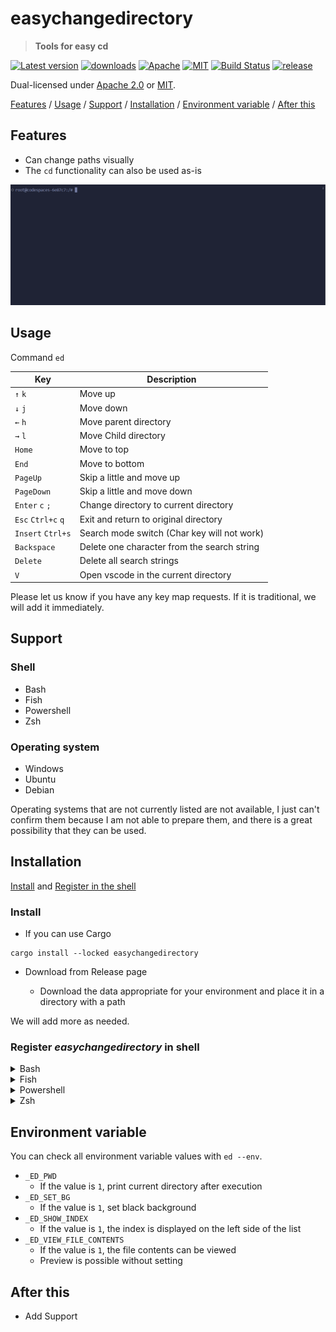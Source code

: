 # easychangedirectory

> **Tools for easy cd**

[![Latest version](https://img.shields.io/crates/v/easychangedirectory)](https://crates.io/crates/easychangedirectory)
[![downloads](https://img.shields.io/crates/d/easychangedirectory?label=downloads&style=flat-square)](https://crates.io/crates/easychangedirectory)
[![Apache](https://img.shields.io/badge/license-Apache%202.0-blue?style=flat-square)](LICENSE-APACHE)
[![MIT](https://img.shields.io/badge/license-MIT-blue?style=flat-square)](LICENSE-MIT)
[![Build Status](https://github.com/shsyss/easychangedirectory/actions/workflows/rust.yml/badge.svg)](https://github.com/shsyss/easychangedirectory/actions/workflows/rust.yml)
[![release](https://github.com/shsyss/easychangedirectory/actions/workflows/release.yml/badge.svg)](https://github.com/shsyss/easychangedirectory/actions/workflows/release.yml)

Dual-licensed under [Apache 2.0](LICENSE-APACHE) or [MIT](LICENSE-MIT).

[Features](#features) / [Usage](#usage) / [Support](#support) / [Installation](#installation) / [Environment variable](#environment-variable) / [After this](#after-this)

## Features

- Can change paths visually
- The `cd` functionality can also be used as-is

![demo](./assets/demo.gif)

## Usage

Command `ed`

| Key                | Description                                 |
| ------------------ | ------------------------------------------- |
| `↑` `k`            | Move up                                     |
| `↓` `j`            | Move down                                   |
| `←` `h`            | Move parent directory                       |
| `→` `l`            | Move Child directory                        |
| `Home`             | Move to top                                 |
| `End`              | Move to bottom                              |
| `PageUp`           | Skip a little and move up                   |
| `PageDown`         | Skip a little and move down                 |
| `Enter` `c` `;`    | Change directory to current directory       |
| `Esc` `Ctrl+c` `q` | Exit and return to original directory       |
| `Insert` `Ctrl+s`  | Search mode switch (Char key will not work) |
| `Backspace`        | Delete one character from the search string |
| `Delete`           | Delete all search strings                   |
| `V`                | Open vscode in the current directory        |

Please let us know if you have any key map requests. If it is traditional, we will add it immediately.

## Support

### Shell

- Bash
- Fish
- Powershell
- Zsh

### Operating system

- Windows <!-- 11 -->
- Ubuntu <!-- 22.04 -->
- Debian <!-- 11.4 -->

Operating systems that are not currently listed are not available, I just can't confirm them because I am not able to prepare them, and there is a great possibility that they can be used.

## Installation

[Install](#install) and [Register in the shell](#register-easychangedirectory-in-shell)

### Install

- If you can use Cargo

```
cargo install --locked easychangedirectory
```

- Download from Release page

  - Download the data appropriate for your environment and place it in a directory with a path

We will add more as needed.

### Register **_easychangedirectory_** in shell

<details>
<summary>Bash</summary>

Add to `~/.bashrc` (Change as necessary)

```bash
eval "$(easychangedirectory --init bash)"
```

Run `. ~/.bashrc` as needed

</details>

<details>
<summary>Fish</summary>

Add to `~/.config/fish/config.fish` (Change as necessary)

```fish
easychangedirectory --init fish | source
```

Run `. ~/.config/fish/config.fish` as needed

</details>

<details>
<summary>Powershell</summary>

Add to the file found by `echo $profile`

```powershell
Invoke-Expression (& { (easychangedirectory --init powershell | Out-String) } )
```

Run `. $profile` as needed

</details>

<details>
<summary>Zsh</summary>

Add to `~/.zshrc` (Change as necessary)
```zsh
eval "$(easychangedirectory --init zsh)"
```
Run `. ~/.zshrc` as needed
</details>

## Environment variable

You can check all environment variable values with `ed --env`.

- `_ED_PWD`
  - If the value is `1`, print current directory after execution
- `_ED_SET_BG`
  - If the value is `1`, set black background
- `_ED_SHOW_INDEX`
  - If the value is `1`, the index is displayed on the left side of the list
- `_ED_VIEW_FILE_CONTENTS`
  - If the value is `1`, the file contents can be viewed
  - Preview is possible without setting

## After this

- Add Support
